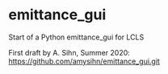 # emittance_gui
Start of a Python emittance_gui for LCLS

First draft by A. Sihn, Summer 2020: https://github.com/amysihn/emittance_gui.git
